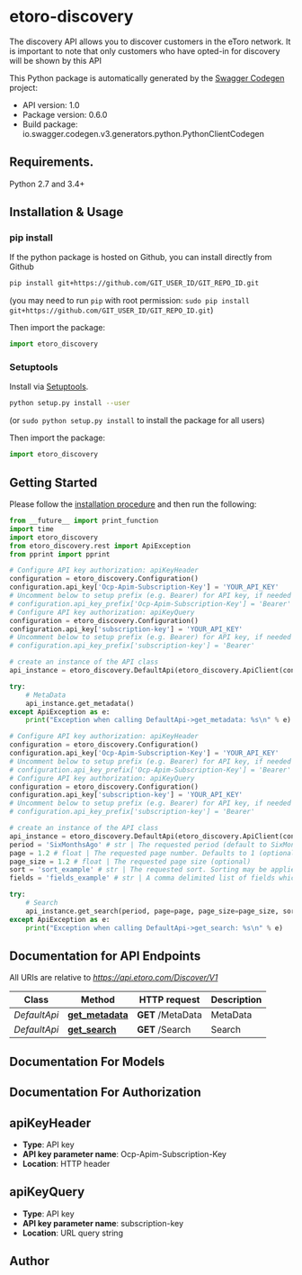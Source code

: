 # etoro-discovery
The discovery API allows you to discover customers in the eToro network. It is important to note that only customers who have opted-in for discovery will be shown by this API

This Python package is automatically generated by the [Swagger Codegen](https://github.com/swagger-api/swagger-codegen) project:

- API version: 1.0
- Package version: 0.6.0
- Build package: io.swagger.codegen.v3.generators.python.PythonClientCodegen

## Requirements.

Python 2.7 and 3.4+

## Installation & Usage
### pip install

If the python package is hosted on Github, you can install directly from Github

```sh
pip install git+https://github.com/GIT_USER_ID/GIT_REPO_ID.git
```
(you may need to run `pip` with root permission: `sudo pip install git+https://github.com/GIT_USER_ID/GIT_REPO_ID.git`)

Then import the package:
```python
import etoro_discovery 
```

### Setuptools

Install via [Setuptools](http://pypi.python.org/pypi/setuptools).

```sh
python setup.py install --user
```
(or `sudo python setup.py install` to install the package for all users)

Then import the package:
```python
import etoro_discovery
```

## Getting Started

Please follow the [installation procedure](#installation--usage) and then run the following:

```python
from __future__ import print_function
import time
import etoro_discovery
from etoro_discovery.rest import ApiException
from pprint import pprint

# Configure API key authorization: apiKeyHeader
configuration = etoro_discovery.Configuration()
configuration.api_key['Ocp-Apim-Subscription-Key'] = 'YOUR_API_KEY'
# Uncomment below to setup prefix (e.g. Bearer) for API key, if needed
# configuration.api_key_prefix['Ocp-Apim-Subscription-Key'] = 'Bearer'
# Configure API key authorization: apiKeyQuery
configuration = etoro_discovery.Configuration()
configuration.api_key['subscription-key'] = 'YOUR_API_KEY'
# Uncomment below to setup prefix (e.g. Bearer) for API key, if needed
# configuration.api_key_prefix['subscription-key'] = 'Bearer'

# create an instance of the API class
api_instance = etoro_discovery.DefaultApi(etoro_discovery.ApiClient(configuration))

try:
    # MetaData
    api_instance.get_metadata()
except ApiException as e:
    print("Exception when calling DefaultApi->get_metadata: %s\n" % e)

# Configure API key authorization: apiKeyHeader
configuration = etoro_discovery.Configuration()
configuration.api_key['Ocp-Apim-Subscription-Key'] = 'YOUR_API_KEY'
# Uncomment below to setup prefix (e.g. Bearer) for API key, if needed
# configuration.api_key_prefix['Ocp-Apim-Subscription-Key'] = 'Bearer'
# Configure API key authorization: apiKeyQuery
configuration = etoro_discovery.Configuration()
configuration.api_key['subscription-key'] = 'YOUR_API_KEY'
# Uncomment below to setup prefix (e.g. Bearer) for API key, if needed
# configuration.api_key_prefix['subscription-key'] = 'Bearer'

# create an instance of the API class
api_instance = etoro_discovery.DefaultApi(etoro_discovery.ApiClient(configuration))
period = 'SixMonthsAgo' # str | The requested period (default to SixMonthsAgo)
page = 1.2 # float | The requested page number. Defaults to 1 (optional)
page_size = 1.2 # float | The requested page size (optional)
sort = 'sort_example' # str | The requested sort. Sorting may be applied to multiple columns. For descending order a '-' prefix should be used. (optional)
fields = 'fields_example' # str | A comma delimited list of fields which should be returned (optional)

try:
    # Search
    api_instance.get_search(period, page=page, page_size=page_size, sort=sort, fields=fields)
except ApiException as e:
    print("Exception when calling DefaultApi->get_search: %s\n" % e)
```

## Documentation for API Endpoints

All URIs are relative to *https://api.etoro.com/Discover/V1*

Class | Method | HTTP request | Description
------------ | ------------- | ------------- | -------------
*DefaultApi* | [**get_metadata**](docs/DefaultApi.md#get_metadata) | **GET** /MetaData | MetaData
*DefaultApi* | [**get_search**](docs/DefaultApi.md#get_search) | **GET** /Search | Search

## Documentation For Models


## Documentation For Authorization


## apiKeyHeader

- **Type**: API key
- **API key parameter name**: Ocp-Apim-Subscription-Key
- **Location**: HTTP header

## apiKeyQuery

- **Type**: API key
- **API key parameter name**: subscription-key
- **Location**: URL query string


## Author


